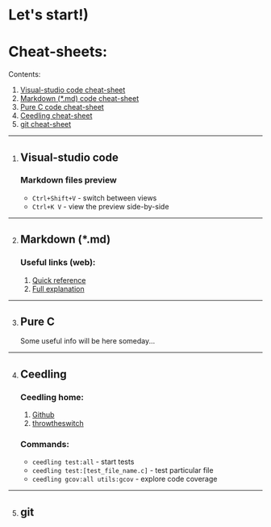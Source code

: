 # Let's start!)
# Cheat-sheets:
Contents:

1. [Visual-studio code cheat-sheet](#Visual-studio-code-cheat-sheet)  
2. [Markdown (*.md) code cheat-sheet](#Markdown-(*.md))  
3. [Pure C code cheat-sheet](#Pure-C)
4. [Ceedling cheat-sheet](#Ceedling)
5. [git cheat-sheet](#Ceedling)

---


1. ## Visual-studio code
    ### Markdown files preview
    * `Ctrl+Shift+V` - switch between views
    * `Ctrl+K V` - view the preview side-by-side

---

2. ## Markdown (*.md)
    ### Useful links (web):
    1. [Quick reference][1]
    2. [Full explanation][2]

----

3. ## Pure C
    Some useful info will be here someday...

---

4. ## Ceedling
    ### Ceedling home:
    1. [Github][3]
    2. [throwtheswitch][4]

    ### Commands:
    * `ceedling test:all` - start tests
    * `ceedling test:[test_file_name.c]` - test particular file
    * `ceedling gcov:all utils:gcov` - explore code coverage

---

5. ## git



[1]: https://warpedvisions.org/projects/markdown-cheat-sheet/ "md quick"
[2]: https://daringfireball.net/projects/markdown/syntax#link "md full"
[3]: https://github.com/ThrowTheSwitch/Ceedling "ceedling github"
[4]: http://www.throwtheswitch.org/ceedling "ceedling site"